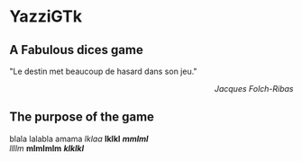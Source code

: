 # YazziGTk
## A Fabulous dices game
"Le destin met beaucoup de hasard dans son jeu."       
<div align="right"><i>Jacques Folch-Ribas</i></div>

## The purpose of the game

blala lalabla amama *lklaa*  **lklkl** ***mmlml***  
   _llllm_ __mlmlmlm__ ___klklkl___

